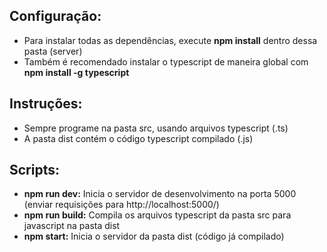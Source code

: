 ## Configuração:
- Para instalar todas as dependências, execute **npm install** dentro dessa pasta (server)
- Também é recomendado instalar o typescript de maneira global com **npm install -g typescript**

## Instruções:
- Sempre programe na pasta src, usando arquivos typescript (.ts)
- A pasta dist contém o código typescript compilado (.js)

## Scripts:
- **npm run dev:** Inicia o servidor de desenvolvimento na porta 5000 (enviar requisições para http://localhost:5000/)
- **npm run build:** Compila os arquivos typescript da pasta src para javascript na pasta dist
- **npm start:** Inicia o servidor da pasta dist (código já compilado)
